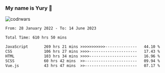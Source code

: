 ### My name is Yury 👋 
![codrwars](https://www.codewars.com/users/litury/badges/micro) 


<!--START_SECTION:waka-->

```txt
From: 28 January 2022 - To: 14 June 2023

Total Time: 610 hrs 50 mins

JavaScript       269 hrs 21 mins >>>>>>>>>>>--------------   44.10 %
CSS              106 hrs 27 mins >>>>---------------------   17.43 %
HTML             103 hrs 34 mins >>>>---------------------   16.96 %
SCSS             60 hrs 42 mins  >>-----------------------   09.94 %
Vue.js           43 hrs 47 mins  >>-----------------------   07.17 %
```

<!--END_SECTION:waka-->


